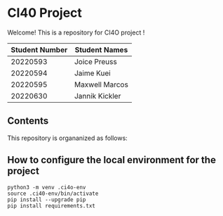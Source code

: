 # CI40 Project

Welcome! This is a repository for CI4O project ! 

| Student Number | Student Names |
|---|---|
| 20220593 | Joice Preuss | 
| 20220594 | Jaime Kuei | 
| 20220595 | Maxwell Marcos | 
| 20220630| Jannik Kickler |

## Contents
This repository is organanized as follows:

## How to configure the local environment for the project

 ```
python3 -m venv .ci4o-env
source .ci40-env/bin/activate
pip install --upgrade pip
pip install requirements.txt
 ```


